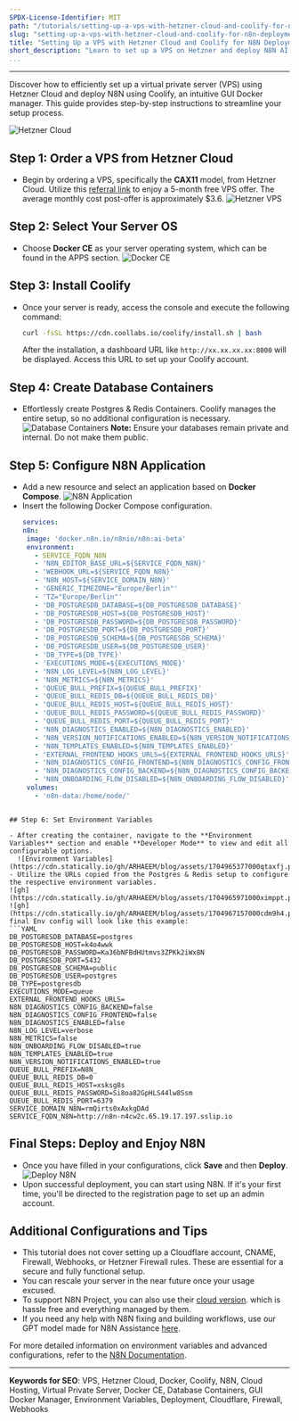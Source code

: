 ```yaml
---
SPDX-License-Identifier: MIT
path: "/tutorials/setting-up-a-vps-with-hetzner-cloud-and-coolify-for-n8n-deployment"
slug: "setting-up-a-vps-with-hetzner-cloud-and-coolify-for-n8n-deployment"
title: "Setting Up a VPS with Hetzner Cloud and Coolify for N8N Deployment"
short_description: "Learn to set up a VPS on Hetzner and deploy N8N AI version via Coolify with this easy step-by-step guide."
...
```

---

Discover how to efficiently set up a virtual private server (VPS) using Hetzner Cloud and deploy N8N using Coolify, an intuitive GUI Docker manager. This guide provides step-by-step instructions to streamline your setup process.

![Hetzner Cloud](https://files.notice.studio/workspaces/8c8c2caf-fbf0-4d85-bcb7-8fb67110ece6/b5fefccf-a4cc-4614-a954-1ba67a8f2221.png)

## Step 1: Order a VPS from Hetzner Cloud

- Begin by ordering a VPS, specifically the **CAX11** model, from Hetzner Cloud. Utilize this [referral link](https://swiy.co/vps) to enjoy a 5-month free VPS offer. The average monthly cost post-offer is approximately $3.6.
  ![Hetzner VPS](https://cdn.statically.io/gh/ARHAEEM/blog/assets/17049677840001b1ado.png)

## Step 2: Select Your Server OS

- Choose **Docker CE** as your server operating system, which can be found in the APPS section.
  ![Docker CE](https://cdn.statically.io/gh/ARHAEEM/blog/assets/1704963901000ce1hwu.png)

## Step 3: Install Coolify

- Once your server is ready, access the console and execute the following command:
  ```BASH
  curl -fsSL https://cdn.coollabs.io/coolify/install.sh | bash
  ```
  After the installation, a dashboard URL like `http://xx.xx.xx.xx:8000` will be displayed. Access this URL to set up your Coolify account.
  
## Step 4: Create Database Containers

- Effortlessly create Postgres & Redis Containers. Coolify manages the entire setup, so no additional configuration is necessary.
  ![Database Containers](https://cdn.statically.io/gh/ARHAEEM/blog/assets/1704964301000m1hmn5.png)
  **Note:** Ensure your databases remain private and internal. Do not make them public.

## Step 5: Configure N8N Application

- Add a new resource and select an application based on **Docker Compose**.
  ![N8N Application](https://cdn.statically.io/gh/ARHAEEM/blog/assets/1704964638000gfw54v.png)
- Insert the following Docker Compose configuration.
   ```YAML
  services:
  n8n:
    image: 'docker.n8n.io/n8nio/n8n:ai-beta'
    environment:
      - SERVICE_FQDN_N8N
      - 'N8N_EDITOR_BASE_URL=${SERVICE_FQDN_N8N}'
      - 'WEBHOOK_URL=${SERVICE_FQDN_N8N}'
      - 'N8N_HOST=${SERVICE_DOMAIN_N8N}'
      - 'GENERIC_TIMEZONE="Europe/Berlin"'
      - 'TZ="Europe/Berlin"'
      - 'DB_POSTGRESDB_DATABASE=${DB_POSTGRESDB_DATABASE}'
      - 'DB_POSTGRESDB_HOST=${DB_POSTGRESDB_HOST}'
      - 'DB_POSTGRESDB_PASSWORD=${DB_POSTGRESDB_PASSWORD}'
      - 'DB_POSTGRESDB_PORT=${DB_POSTGRESDB_PORT}'
      - 'DB_POSTGRESDB_SCHEMA=${DB_POSTGRESDB_SCHEMA}'
      - 'DB_POSTGRESDB_USER=${DB_POSTGRESDB_USER}'
      - 'DB_TYPE=${DB_TYPE}'
      - 'EXECUTIONS_MODE=${EXECUTIONS_MODE}'
      - 'N8N_LOG_LEVEL=${N8N_LOG_LEVEL}'
      - 'N8N_METRICS=${N8N_METRICS}'
      - 'QUEUE_BULL_PREFIX=${QUEUE_BULL_PREFIX}'
      - 'QUEUE_BULL_REDIS_DB=${QUEUE_BULL_REDIS_DB}'
      - 'QUEUE_BULL_REDIS_HOST=${QUEUE_BULL_REDIS_HOST}'
      - 'QUEUE_BULL_REDIS_PASSWORD=${QUEUE_BULL_REDIS_PASSWORD}'
      - 'QUEUE_BULL_REDIS_PORT=${QUEUE_BULL_REDIS_PORT}'
      - 'N8N_DIAGNOSTICS_ENABLED=${N8N_DIAGNOSTICS_ENABLED}'
      - 'N8N_VERSION_NOTIFICATIONS_ENABLED=${N8N_VERSION_NOTIFICATIONS_ENABLED}'
      - 'N8N_TEMPLATES_ENABLED=${N8N_TEMPLATES_ENABLED}'
      - 'EXTERNAL_FRONTEND_HOOKS_URLS=${EXTERNAL_FRONTEND_HOOKS_URLS}'
      - 'N8N_DIAGNOSTICS_CONFIG_FRONTEND=${N8N_DIAGNOSTICS_CONFIG_FRONTEND}'
      - 'N8N_DIAGNOSTICS_CONFIG_BACKEND=${N8N_DIAGNOSTICS_CONFIG_BACKEND}'
      - 'N8N_ONBOARDING_FLOW_DISABLED=${N8N_ONBOARDING_FLOW_DISABLED}'
    volumes:
      - 'n8n-data:/home/node/'
```

## Step 6: Set Environment Variables

- After creating the container, navigate to the **Environment Variables** section and enable **Developer Mode** to view and edit all configurable options.
  ![Environment Variables](https://cdn.statically.io/gh/ARHAEEM/blog/assets/1704965377000qtaxfj.png)
- Utilize the URLs copied from the Postgres & Redis setup to configure the respective environment variables.
![gh](https://cdn.statically.io/gh/ARHAEEM/blog/assets/1704965971000ximppt.png)
![gh](https://cdn.statically.io/gh/ARHAEEM/blog/assets/1704967157000cdm9h4.png)
final Env config will look like this example:
```YAML
DB_POSTGRESDB_DATABASE=postgres
DB_POSTGRESDB_HOST=k4o4wwk
DB_POSTGRESDB_PASSWORD=Ka36bNFBdHUtmvs3ZPKk2iWx8N
DB_POSTGRESDB_PORT=5432
DB_POSTGRESDB_SCHEMA=public
DB_POSTGRESDB_USER=postgres
DB_TYPE=postgresdb
EXECUTIONS_MODE=queue
EXTERNAL_FRONTEND_HOOKS_URLS=
N8N_DIAGNOSTICS_CONFIG_BACKEND=false
N8N_DIAGNOSTICS_CONFIG_FRONTEND=false
N8N_DIAGNOSTICS_ENABLED=false
N8N_LOG_LEVEL=verbose
N8N_METRICS=false
N8N_ONBOARDING_FLOW_DISABLED=true
N8N_TEMPLATES_ENABLED=true
N8N_VERSION_NOTIFICATIONS_ENABLED=true
QUEUE_BULL_PREFIX=N8N_
QUEUE_BULL_REDIS_DB=0
QUEUE_BULL_REDIS_HOST=xsksg8s
QUEUE_BULL_REDIS_PASSWORD=Si8oa82GpHLS44lw8Ssm
QUEUE_BULL_REDIS_PORT=6379
SERVICE_DOMAIN_N8N=rmQirts0xAxkgDAd
SERVICE_FQDN_N8N=http://n8n-n4cw2c.65.19.17.197.sslip.io
```
## Final Steps: Deploy and Enjoy N8N

- Once you have filled in your configurations, click **Save** and then **Deploy**.
  ![Deploy N8N](https://cdn.statically.io/gh/ARHAEEM/blog/assets/1704967523000tlea6n.png)
- Upon successful deployment, you can start using N8N. If it's your first time, you'll be directed to the registration page to set up an admin account.

## Additional Configurations and Tips

- This tutorial does not cover setting up a Cloudflare account, CNAME, Firewall, Webhooks, or Hetzner Firewall rules. These are essential for a secure and fully functional setup.
- You can rescale your server in the near future once your usage excused.
- To support N8N Project, you can also use their [cloud version](https://n8n.io/pricing/). which is hassle free and everything managed by them.
- If you need any help with N8N fixing and building workflows, use our GPT model made for N8N Assistance [here](https://swiy.co/n8n).

For more detailed information on environment variables and advanced configurations, refer to the [N8N Documentation](https://docs.n8n.io/hosting/environment-variables/environment-variables/).

---

**Keywords for SEO**: VPS, Hetzner Cloud, Docker, Coolify, N8N, Cloud Hosting, Virtual Private Server, Docker CE, Database Containers, GUI Docker Manager, Environment Variables, Deployment, Cloudflare, Firewall, Webhooks